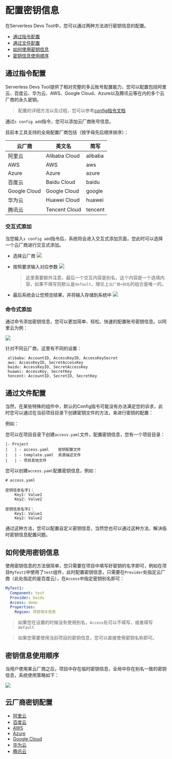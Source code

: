 # 配置密钥信息

在Serverless Devs Tool中，您可以通过两种方法进行密钥信息的配置。

- [通过指令配置](#通过指令配置)
- [通过文件配置](#通过文件配置)
- [如何使用密钥信息](#如何使用密钥信息)
- [密钥信息使用顺序](#密钥信息使用顺序)

## 通过指令配置

Serverless Devs Tool提供了相对完整的多云账号配置能力，您可以配置包括阿里云、百度云、华为云、AWS、Google Cloud、Azure以及腾讯云等在内的多个云厂商的永久密钥。

> 配置的详细方法以及过程，您可以参考[config指令文档](./指令相关/Config指令.md)

通过`s config add`指令，您可以添加云厂商账号信息。

目前本工具支持的全局配置厂商包括（按字母先后顺序排序）：

|  云厂商   | 英文名  | 简写  |
|  ----  | ----  |  ----  |
| 阿里云  | Alibaba Cloud |  alibaba |
| AWS  | AWS |  aws |
| Azure  | Azure |  azure |
| 百度云  | Baidu Cloud |  baidu |
| Google Cloud  | Google Cloud |  google |
| 华为云  | Huawei Cloud |  huawei |
| 腾讯云  | Tencent Cloud |  tencent |

### 交互式添加

当您输入`s config add`指令后，系统将会进入交互式添加页面，您此时可以选择一个云厂商进行交互式添加。

- 选择云厂商
    ![](https://images.serverlessfans.com/s-tool/zh/s-config-add.jpg)

- 按照要求输入对应参数
    ![](https://images.serverlessfans.com/s-tool/zh/s-config-add-select.jpg)

    > 这里需要额外注意，最后一个交互内容是别名，这个内容是一个选填内容，如果不填写则默认是`default`，理论上`云厂商+别名`的组合是唯一的。
- 最后系统会让您预览结果，并将输入存储到系统中
    ![](https://images.serverlessfans.com/s-tool/zh/s-config-add-select-result.jpg)

### 命令式添加

通过命令添加密钥信息，您可以更加简单、轻松、快速的配置账号密钥信息。以阿里云为例：

![](https://images.serverlessfans.com/s-tool/zh/s-config-add-direct.jpg)
 
针对不同云厂商，这里有不同的设置：

```
 alibaba: AccountID, AccessKeyID, AccessKeySecret
 aws: AccessKeyID, SecretAccessKey
 baidu: AccessKeyID, SecretAccessKey
 huawei: AccessKey, SecretKey
 tencent: AccountID, SecretID, SecretKey
```

## 通过文件配置

当然，在某些特殊的组件中，默认的Config指令可能没有办法满足您的诉求，此时您可以通过在当前项目目录下创建密钥文件的方法，来进行密钥的配置：

例如：

您可以在项目目录下创建`access.yaml`文件，配置密钥信息，您有一个项目目录：

```
|- Project
|   | - access.yaml    密钥配置文件
|   | - template.yaml  资源描述文件
|   | - 项目其他文件
```

您可以创建`access.yaml`配置密钥信息，例如：

```
# access.yaml

密钥信息名字1：
    Key1: Value1
    Key2: Value2

密钥信息名字2：
    Key1: Value1
    Key2: Value2
```

通过这种方法，您可以配置自定义密钥信息，当然您也可以通过这种方法，解决临时密钥信息配置问题。

## 如何使用密钥信息

使用密钥信息的方法很简单，您只需要在项目中填写好密钥的名字即可，例如在项目`MyTest1`中使用了`test`组件，此时配置密钥信息，只需要在`Provider`处指定云厂商（此处指定的是百度云），在`Access`中指定密钥别名即可：

```yaml
MyTest1:
  Component: test
  Provider: baidu
  Access: demo
  Properties:
    Region: 项目相关信息
```

> 如果您在设置的时候没有使用别名，`Access`处可以不填写，或者填写`default`

> 如果您需要使用当前项目的密钥信息，您可以直接使用密钥名称即可。

## 密钥信息使用顺序

当用户使用某云厂商之后，项目中存在临时密钥信息，全局中存在别名一致的密钥信息，系统使用策略如下：

![](https://images.serverlessfans.com/s-tool/zh/s-config-extend-sort.jpg)


## 云厂商密钥配置

- [阿里云](../others/密钥相关/阿里云密钥获取.md)
- [百度云](../others/密钥相关/百度云密钥获取.md)
- [AWS](../others/密钥相关/AWS密钥获取.md)
- [Azure](../others/密钥相关/Azure密钥获取.md)
- [Google Cloud](../others/密钥相关/GoogleCloud密钥获取.md)
- [华为云](../others/密钥相关/华为云密钥获取.md)
- [腾讯云](../others/密钥相关/腾讯云密钥获取.md)